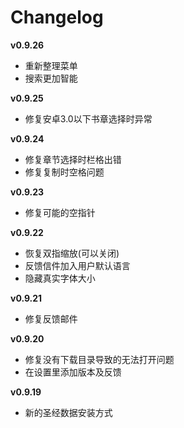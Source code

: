 Changelog
=========

**v0.9.26**

- 重新整理菜单
- 搜索更加智能

**v0.9.25**

- 修复安卓3.0以下书章选择时异常

**v0.9.24**

- 修复章节选择时栏格出错
- 修复复制时空格问题

**v0.9.23**

- 修复可能的空指针

**v0.9.22**

- 恢复双指缩放(可以关闭)
- 反馈信件加入用户默认语言
- 隐藏真实字体大小

**v0.9.21**

- 修复反馈邮件

**v0.9.20**

- 修复没有下载目录导致的无法打开问题
- 在设置里添加版本及反馈

**v0.9.19**

- 新的圣经数据安装方式

